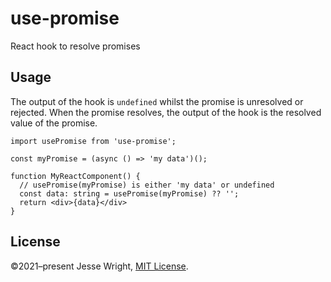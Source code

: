 # use-promise
React hook to resolve promises

## Usage

The output of the hook is `undefined` whilst the promise is unresolved or rejected. When the promise resolves, the output of the hook is the resolved value of the promise.

```tsx
import usePromise from 'use-promise';

const myPromise = (async () => 'my data')();

function MyReactComponent() {
  // usePromise(myPromise) is either 'my data' or undefined
  const data: string = usePromise(myPromise) ?? '';
  return <div>{data}</div>
}
```

## License
©2021–present Jesse Wright, [MIT License](https://github.com/jeswr/use-promise/blob/master/LICENSE.md).
